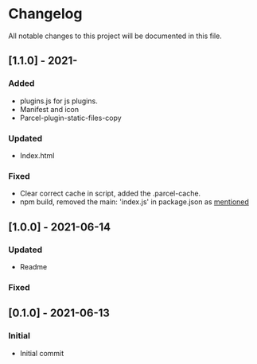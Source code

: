 # Changelog

All notable changes to this project will be documented in this file.

## [1.1.0] - 2021-

### Added

- plugins.js for js plugins.
- Manifest and icon
- Parcel-plugin-static-files-copy

### Updated

- Index.html

### Fixed

- Clear correct cache in script, added the .parcel-cache.
- npm build, removed the main: 'index.js' in package.json as [mentioned](https://github.com/parcel-bundler/parcel/issues/5243)

## [1.0.0] - 2021-06-14

### Updated

- Readme

### Fixed

## [0.1.0] - 2021-06-13

### Initial

- Initial commit
